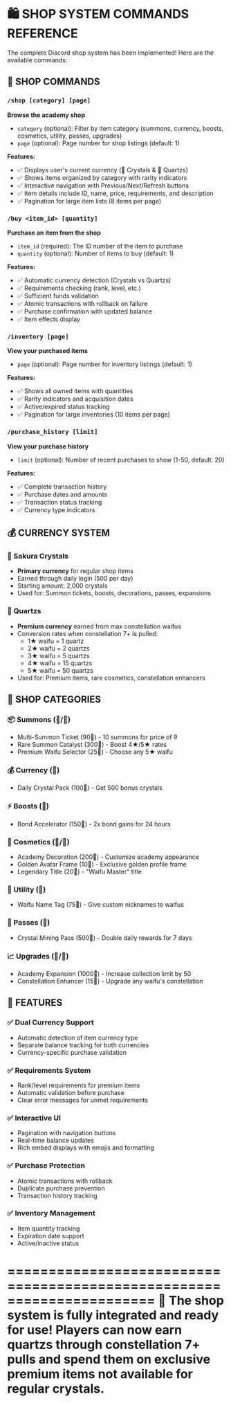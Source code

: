 🛍️ SHOP SYSTEM COMMANDS REFERENCE
======================================================================

The complete Discord shop system has been implemented! Here are the available commands:

## 🏪 SHOP COMMANDS

### `/shop [category] [page]`
**Browse the academy shop**
- `category` (optional): Filter by item category (summons, currency, boosts, cosmetics, utility, passes, upgrades)
- `page` (optional): Page number for shop listings (default: 1)

**Features:**
- ✅ Displays user's current currency (💎 Crystals & 🔹 Quartzs)
- ✅ Shows items organized by category with rarity indicators
- ✅ Interactive navigation with Previous/Next/Refresh buttons
- ✅ Item details include ID, name, price, requirements, and description
- ✅ Pagination for large item lists (8 items per page)

### `/buy <item_id> [quantity]`
**Purchase an item from the shop**
- `item_id` (required): The ID number of the item to purchase
- `quantity` (optional): Number of items to buy (default: 1)

**Features:**
- ✅ Automatic currency detection (Crystals vs Quartzs)
- ✅ Requirements checking (rank, level, etc.)
- ✅ Sufficient funds validation
- ✅ Atomic transactions with rollback on failure
- ✅ Purchase confirmation with updated balance
- ✅ Item effects display

### `/inventory [page]`
**View your purchased items**
- `page` (optional): Page number for inventory listings (default: 1)

**Features:**
- ✅ Shows all owned items with quantities
- ✅ Rarity indicators and acquisition dates
- ✅ Active/expired status tracking
- ✅ Pagination for large inventories (10 items per page)

### `/purchase_history [limit]`
**View your purchase history**
- `limit` (optional): Number of recent purchases to show (1-50, default: 20)

**Features:**
- ✅ Complete transaction history
- ✅ Purchase dates and amounts
- ✅ Transaction status tracking
- ✅ Currency type indicators

## 💰 CURRENCY SYSTEM

### 💎 Sakura Crystals
- **Primary currency** for regular shop items
- Earned through daily login (500 per day)
- Starting amount: 2,000 crystals
- Used for: Summon tickets, boosts, decorations, passes, expansions

### 🔹 Quartzs
- **Premium currency** earned from max constellation waifus
- Conversion rates when constellation 7+ is pulled:
  - 1★ waifu = 1 quartz
  - 2★ waifu = 2 quartzs
  - 3★ waifu = 5 quartzs
  - 4★ waifu = 15 quartzs
  - 5★ waifu = 50 quartzs
- Used for: Premium items, rare cosmetics, constellation enhancers

## 🛒 SHOP CATEGORIES

### 📦 Summons (💎/🔹)
- Multi-Summon Ticket (90💎) - 10 summons for price of 9
- Rare Summon Catalyst (300💎) - Boost 4★/5★ rates
- Premium Waifu Selector (25🔹) - Choose any 5★ waifu

### 💰 Currency (💎)
- Daily Crystal Pack (100💎) - Get 500 bonus crystals

### ⚡ Boosts (💎)
- Bond Accelerator (150💎) - 2x bond gains for 24 hours

### 🎨 Cosmetics (💎/🔹)
- Academy Decoration (200💎) - Customize academy appearance
- Golden Avatar Frame (10🔹) - Exclusive golden profile frame
- Legendary Title (20🔹) - "Waifu Master" title

### 🔧 Utility (💎)
- Waifu Name Tag (75💎) - Give custom nicknames to waifus

### 🎫 Passes (💎)
- Crystal Mining Pass (500💎) - Double daily rewards for 7 days

### 📈 Upgrades (💎/🔹)
- Academy Expansion (1000💎) - Increase collection limit by 50
- Constellation Enhancer (15🔹) - Upgrade any waifu's constellation

## 🎯 FEATURES

### ✅ Dual Currency Support
- Automatic detection of item currency type
- Separate balance tracking for both currencies
- Currency-specific purchase validation

### ✅ Requirements System
- Rank/level requirements for premium items
- Automatic validation before purchase
- Clear error messages for unmet requirements

### ✅ Interactive UI
- Pagination with navigation buttons
- Real-time balance updates
- Rich embed displays with emojis and formatting

### ✅ Purchase Protection
- Atomic transactions with rollback
- Duplicate purchase prevention
- Transaction history tracking

### ✅ Inventory Management
- Item quantity tracking
- Expiration date support
- Active/inactive status

======================================================================
🎉 The shop system is fully integrated and ready for use!
Players can now earn quartzs through constellation 7+ pulls and spend
them on exclusive premium items not available for regular crystals.
======================================================================
